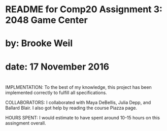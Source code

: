 #
#   README for Comp20 Assignment 3: 2048 Game Center
#       by: Brooke Weil
#     date: 17 November 2016
#

IMPLMENTATION: To the best of my knowledge, this project has been implemented
    correctly to fulfill all specifications.

COLLABORATORS: I collaborated with Maya DeBellis, Julia Depp, and Ballard Blair.
    I also got help by reading the course Piazza page.

HOURS SPENT: I would estimate to have spent around 10-15 hours on this 
    assingment overall.